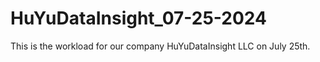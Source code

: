 # HuYuDataInsight_07-25-2024
This is the workload for our company HuYuDataInsight LLC on July 25th.
